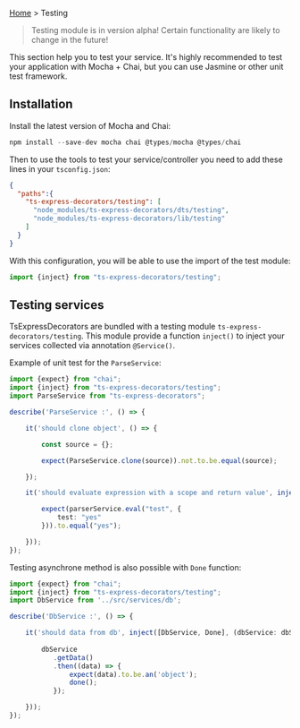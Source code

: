 [Home](https://github.com/Romakita/ts-express-decorators/wiki) > Testing

> Testing module is in version alpha! Certain functionality are likely to change in the future!

This section help you to test your service. It's highly recommended to test your application with Mocha + Chai, but you can use Jasmine or other unit test framework.

## Installation

Install the latest version of Mocha and Chai:

```typescript
npm install --save-dev mocha chai @types/mocha @types/chai
```
Then to use the tools to test your service/controller you need to add these lines in your `tsconfig.json`:
```json
{
  "paths":{
    "ts-express-decorators/testing": [
      "node_modules/ts-express-decorators/dts/testing",
      "node_modules/ts-express-decorators/lib/testing"
    ]
  }
}
```

With this configuration, you will be able to use the import of the test module:
```typescript
import {inject} from "ts-express-decorators/testing";
```
## Testing services

TsExpressDecorators are bundled with a testing module `ts-express-decorators/testing`. This module provide a function `inject()` to inject your services collected via annotation `@Service()`.

Example of unit test for the `ParseService`:

```typescript
import {expect} from "chai";
import {inject} from "ts-express-decorators/testing";
import ParseService from "ts-express-decorators";

describe('ParseService :', () => {

    it('should clone object', () => {

        const source = {};

        expect(ParseService.clone(source)).not.to.be.equal(source);

    });

    it('should evaluate expression with a scope and return value', inject([ParseService], (parserService: ParseService) => {

        expect(parserService.eval("test", {
            test: "yes"
        })).to.equal("yes");

    }));
});
```

Testing asynchrone method is also possible with `Done` function:

```typescript
import {expect} from "chai";
import {inject} from "ts-express-decorators/testing";
import DbService from '../src/services/db';

describe('DbService :', () => {

    it('should data from db', inject([DbService, Done], (dbService: dbService, done) => {
        
        dbService
           .getData()
           .then((data) => {
               expect(data).to.be.an('object');
               done();
           });

    }));
});
```

